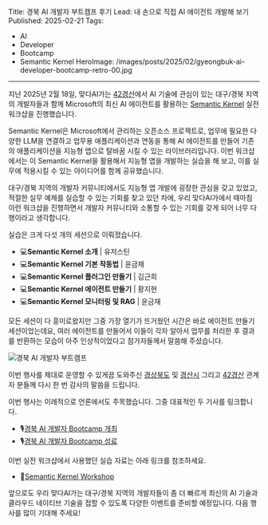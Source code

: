 Title: 경북 AI 개발자 부트캠프 후기
Lead: 내 손으로 직접 AI 에이전트 개발해 보기
Published: 2025-02-21
Tags:
  - AI
  - Developer
  - Bootcamp
  - Semantic Kernel
HeroImage: /images/posts/2025/02/gyeongbuk-ai-developer-bootcamp-retro-00.jpg
---

지난 2025년 2월 18일, 맞다AI가는 [42경산][gs 42]에서 AI 기술에 관심이 있는 대구/경북 지역의 개발자들과 함께 Microsoft의 최신 AI 에이전트를 활용하는 [Semantic Kernel][sk] 실전 워크샵을 진행했습니다.

Semantic Kernel은 Microsoft에서 관리하는 오픈소스 프로젝트로, 업무에 필요한 다양한 LLM을 연결하고 업무용 애플리케이션과 연동을 통해 AI 에이전트를 만들어 기존의 애플리케이션을 지능형 앱으로 탈바꿈 시킬 수 있는 라이브러리입니다. 이번 워크샵에서는 이 Semantic Kernel을 활용해서 지능형 앱을 개발하는 실습을 해 보고, 이를 실무에 적용시킬 수 있는 아이디어를 함께 공유했습니다.

대구/경북 지역의 개발자 커뮤니티에서도 지능형 앱 개발에 굉장한 관심을 갖고 있었고, 적절한 실무 예제를 실습할 수 있는 기회를 찾고 있던 차에, 우리 맞다AI가에서 때마침 이런 워크샵을 진행하면서 개발자 커뮤니티와 소통할 수 있는 기회를 갖게 되어 너무 다행이라고 생각합니다.

실습은 크게 다섯 개의 세션으로 이뤄졌습니다.

- 💻**Semantic Kernel 소개** | 유저스틴
- 💻**Semantic Kernel 기본 작동법** | 윤금재
- 💻**Semantic Kernel 플러그인 만들기** | 김근희
- 💻**Semantic Kernel 에이전트 만들기** | 황지현
- 💻**Semantic Kernel 모니터링 및 RAG** | 윤금재

모든 세션이 다 흥미로왔지만 그중 가장 열기가 뜨거웠던 시간은 바로 에이전트 만들기 세션이었는데요, 여러 에이전트를 만들어서 이들이 각자 알아서 업무를 처리한 후 결과를 반환하는 모습이 아주 인상적이었다고 참가자들께서 말씀해 주셨습니다.

![경북 AI 개발자 부트캠프][image-01]

이번 행사를 제대로 운영할 수 있게끔 도와주신 [경상북도][gb] 및 [경산시][gs] 그리고 [42경산][gs 42] 관계자 분들께 다시 한 번 감사의 말씀을 드립니다.

이번 행사는 이례적으로 언론에서도 주목했습니다. 그중 대표적인 두 기사를 링크합니다.

- 🎙️[경북 AI 개발자 Bootcamp 개최][news-01]
- 🎙️[경북 AI 개발자 Bootcamp 성료][news-02]

이번 실전 워크샵에서 사용했던 실습 자료는 아래 링크를 참조하세요.

- 📝[Semantic Kernel Workshop][gh sample]

앞으로도 우리 맞다AI가는 대구/경북 지역의 개발자들이 좀 더 빠르게 최신의 AI 기술과 클라우드 네이티브 기술을 접할 수 있도록 다양한 이벤트를 준비할 예정입니다. 다음 행사를 많이 기대해 주세요!

[image-01]: /images/posts/2025/02/gyeongbuk-ai-developer-bootcamp-retro-01.jpg

[gh sample]: https://github.com/matdaaiga-kr/semantic-kernel-workshop

[sk]: https://aka.ms/semantic-kernel

[gb]: https://www.gb.go.kr/
[gs]: https://www.gbgs.go.kr/
[gs 42]: https://42gyeongsan.kr/

[news-01]: https://n.news.naver.com/mnews/article/003/0013051641
[news-02]: https://n.news.naver.com/mnews/article/052/0002156322
